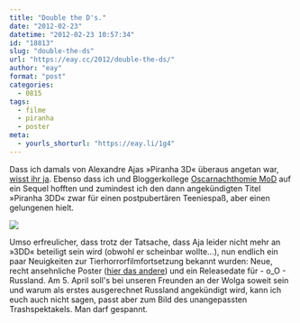 ```yaml
---
title: "Double the D's."
date: "2012-02-23"
datetime: "2012-02-23 10:57:34"
id: "18813"
slug: "double-the-ds"
url: "https://eay.cc/2012/double-the-ds/"
author: "eay"
format: "post"
categories:
  - 0815
tags:
  - filme
  - piranha
  - poster
meta:
  - yourls_shorturl: "https://eay.li/1g4"
---
```


Dass ich damals von Alexandre Ajas »Piranha 3D« überaus angetan war, [wisst ihr ja](//eay.cc/2011/review-rundumschlag-12/). Ebenso dass ich und Bloggerkollege [Oscarnachthomie MoD](http://konjunktivleben.wordpress.com/) auf ein Sequel hofften und zumindest ich den dann angekündigten Titel »Piranha 3DD« zwar für einen postpubertären Teeniespaß, aber einen gelungenen hielt.

![](https://eay.cc/uploads/2012/piranha3ddposter.jpg)

Umso erfreulicher, dass trotz der Tatsache, dass Aja leider nicht mehr an »3DD« beteiligt sein wird (obwohl er scheinbar wollte...), nun endlich ein paar Neuigkeiten zur Tierhorrorfilmfortsetzung bekannt wurden: Neue, recht ansehnliche Poster ([hier das andere](http://www.blogbusters.ch/news/piranha-3dd-hat-zwei-poster-spendiert-bekommen/)) und ein Releasedate für - o\_O - Russland. Am 5. April soll's bei unseren Freunden an der Wolga soweit sein und warum als erstes ausgerechnet Russland angekündigt wird, kann ich euch auch nicht sagen, passt aber zum Bild des unangepassten Trashspektakels. Man darf gespannt.
